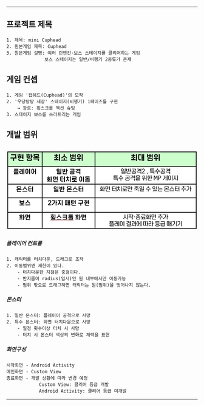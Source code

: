 ---------
## 프로젝트 제목

    1. 제목: mini Cuphead
    2. 원본게임 제목: Cuphead
    3. 원본게임 설명: 여러 런앤건·보스 스테이지를 클리어하는 게임
                  보스 스테이지는 일반/비행기 2종류가 존재

## 게임 컨셉

    1. 게임 '컵헤드(Cuphead)'의 모작
    2. '우당탕탕 새장' 스테이지(비행기) 1페이즈를 구현
        → 장르: 횡스크롤 액션 슈팅
    3. 스테이지 보스를 쓰러트리는 게임
    
## 개발 범위
![screensh](/TermProject/Resource/develop.png)
---

##### 플레이어 컨트롤

    1. 캐릭터를 터치다운, 드래그로 조작
    2. 이동범위엔 제한이 있다.
        - 터치다운한 지점은 중점이다.
        - 반지름이 radius(임시)인 원 내부에서만 이동가능
        - 범위 밖으로 드래그하면 캐릭터는 원(범위)을 벗어나지 않는다.
        
##### 몬스터

    1. 일반 몬스터: 플레이어 공격으로 사망
    2. 특수 몬스터: 화면 터치다운으로 사망
        - 일정 횟수이상 터치 시 사망
        - 터치 시 몬스터 색상의 변화로 체력을 표현
    
   
##### 화면구성
    
    시작화면 - Android Activity
    메인화면 - Custom View
    종료화면 - 개발 상황에 따라 변경 예정
                Custom View: 클리어 등급 개발
                Android Activity: 클리어 등급 미개발
---------